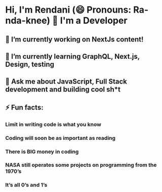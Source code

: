 # Hi, I'm Rendani (😄 Pronouns: Ra-nda-knee) 👋 I'm a Developer

## 🔭 I’m currently working on NextJs content!
## 🌱 I’m currently learning GraphQL, Next.js, Design, testing
## 💬 Ask me about JavaScript, Full Stack development and building cool sh*t

## ⚡ Fun facts: 
### Limit in writing code is what you know
### Coding will soon be as important as reading
### There is BIG money in coding
### NASA still operates some projects on programming from the 1970’s
### It’s all 0’s and 1’s
